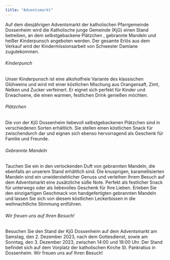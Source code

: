 ```yaml
---
title: "Adventsmarkt"
---
```

Auf dem diesjährigen Adventsmarkt der katholischen Pfarrgemeinde Dossenheim wird die Katholische junge Gemeinde (KjG) einen Stand betreiben, an dem selbstgebackene Plätzchen , gebrannte Mandeln und heißer Kinderpunsch angeboten werden. Der gesamte Erlös aus dem Verkauf wird der Kindermissionsarbeit von Schwester Damiane zugutekommen.

###### Kinderpunch
Unser Kinderpunsch ist eine alkoholfreie Variante des klassischen Glühweins und wird mit einer köstlichen Mischung aus Orangensaft, Zimt, Nelken und Zucker verfeinert. Er eignet sich perfekt für Kinder und Erwachsene, die einen warmen, festlichen Drink genießen möchten.

###### Plätzchen
Die von der KjG Dossenheim liebevoll selbstgebackenen Plätzchen sind in verschiedenen Sorten erhältlich. Sie stellen einen köstlichen Snack für zwischendurch dar und eignen sich ebenso hervorragend als Geschenk für Familie und Freunde.

###### Gebrannte Mandeln
Tauchen Sie ein in den verlockenden Duft von gebrannten Mandeln, die ebenfalls an unserem Stand erhältlich sind. Die knusprigen, karamellisierten Mandeln sind ein unwiderstehlicher Genuss und verleihen Ihrem Besuch auf dem Adventsmarkt eine zusätzliche süße Note. Perfekt als festlicher Snack für unterwegs oder als liebevolles Geschenk für Ihre Lieben. Erleben Sie den einzigartigen Geschmack von handgefertigten gebrannten Mandeln und lassen Sie sich von diesem köstlichen Leckerbissen in die weihnachtliche Stimmung entführen.

###### Wir freuen uns auf Ihren Besuch!
Besuchen Sie den Stand der KjG Dossenheim auf dem Adventsmarkt am Samstag, den 2. Dezember 2023, nach dem Gottesdienst, sowie am Sonntag, den 3. Dezember 2023, zwischen 14:00 und 18:00 Uhr. Der Stand befindet sich auf dem Vorplatz der katholischen Kirche St. Pankratius in Dossenheim. Wir freuen uns auf Ihren Besuch!